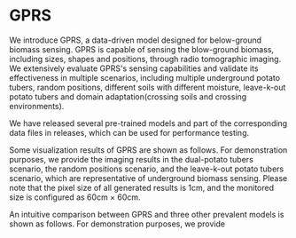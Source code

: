 # GPRS
We introduce GPRS, a data-driven model designed for below-ground biomass sensing. GPRS is capable of sensing the blow-ground biomass, including sizes, shapes and positions, through radio tomographic imaging. We extensively evaluate GPRS's sensing capabilities and validate its effectiveness in multiple scenarios, including multiple underground potato tubers, random positions, different soils with different moisture, leave-k-out potato tubers and domain adaptation(crossing soils and crossing environments). 

We have released several pre-trained models and part of the corresponding data files in releases, which can be used for performance testing. 

Some visualization results of GPRS are shown as follows. For demonstration purposes, we provide the imaging results in the dual-potato tubers scenario, the random positions scenario, and the leave-k-out potato tubers scenario, which are representative of underground biomass sensing. Please note that the pixel size of all generated results is 1cm, and the monitored size is configured as 60cm $\times$ 60cm. 


An intuitive comparison between GPRS and three other prevalent models is shown as follows. For demonstration purposes, we provide 
